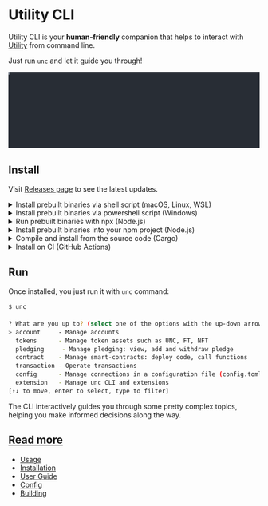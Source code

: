 # Utility CLI

Utility CLI is your **human-friendly** companion that helps to interact with [Utility](https://utility.org) from command line.

Just run `unc` and let it guide you through!

<p>
  <img src="docs/media/create-account.svg" alt="" width="1200">
</p>

## Install

Visit [Releases page](https://github.com/utnet-org/utility-cli-rs/releases/) to see the latest updates.

<details>
  <summary>Install prebuilt binaries via shell script (macOS, Linux, WSL)</summary>

```sh
curl --proto '=https' --tlsv1.2 -LsSf https://github.com/utnet-org/utility-cli-rs/releases/latest/download/utility-cli-rs-installer.sh | sh
```

</details>

<details>
  <summary>Install prebuilt binaries via powershell script (Windows)</summary>

```sh
irm https://github.com/unc/utility-cli-rs/releases/latest/download/utility-cli-rs-installer.ps1 | iex
```

</details>

<details>
  <summary>Run prebuilt binaries with npx (Node.js)</summary>

```sh
npx utility-cli-rs
```

</details>

<details>
  <summary>Install prebuilt binaries into your npm project (Node.js)</summary>

```sh
npm install utility-cli-rs
```

</details>

<details>
  <summary>Compile and install from the source code (Cargo)</summary>

Install it with `cargo`, just make sure you have [Rust](https://rustup.rs) installed on your computer.

```bash
cargo install utility-cli-rs
```

or, install the most recent version from git repository:

```bash
cargo install --git https://github.com/utnet-org/utility-cli-rs
```

</details>

<details>
  <summary>Install on CI (GitHub Actions)</summary>

It is often desirable to use `unc` cli from CI to automate some actions, so here is an example of how you can make a function call during CI:

```yml
name: Release
on:
  push:
    branches: [main]

jobs:
  deploy-widgets:
    runs-on: ubuntu-latest
    name: Make a function call on testnet
    env:
      UNC_NETWORK_CONNECTION: testnet
      UNC_CONTRACT_ACCOUNT_ID: ${{ vars.UNC_CONTRACT_ACCOUNT_ID }}
      UNC_SIGNER_ACCOUNT_ID: ${{ vars.UNC_SIGNER_ACCOUNT_ID }}
      UNC_SIGNER_ACCOUNT_PUBLIC_KEY: ${{ vars.UNC_SIGNER_ACCOUNT_PUBLIC_KEY }}
      UNC_SIGNER_ACCOUNT_PRIVATE_KEY: ${{ secrets.UNC_SIGNER_ACCOUNT_PRIVATE_KEY }}

    steps:
    - name: Checkout repository
      uses: actions/checkout@v3

    - name: Install unc cli
      run: |
        curl --proto '=https' --tlsv1.2 -LsSf https://github.com/utnet-org/utility-cli-rs/releases/download/v0.8.2/utility-cli-rs-installer.sh | sh

    - name: Call some function
      run: |
        unc contract call-function as-transaction "$UNC_CONTRACT_ACCOUNT_ID" 'function_name_here' json-args '{}' prepaid-gas '100 TeraGas' attached-deposit '0 unc' sign-as "$UNC_SIGNER_ACCOUNT_ID" network-config "$UNC_NETWORK_CONNECTION" sign-with-plaintext-private-key --signer-public-key "$UNC_SIGNER_ACCOUNT_PUBLIC_KEY" --signer-private-key "$UNC_SIGNER_ACCOUNT_PRIVATE_KEY" send
```

You will need to configure GitHub Actions Secrets and Variables and once it is ready, this CI will only take a couple of _seconds_ to complete!

See how it is used by [DevHub]([https://github.com/unc/devgigsboard](https://github.com/unc-DevHub/uncdevhub-contract/blob/05fb66ac307d84347f29e8e3ab9f429a78cb6513/.github/workflows/release.yml#L30-L41)).
</details>

## Run

Once installed, you just run it with `unc` command:

```bash
$ unc

? What are you up to? (select one of the options with the up-down arrows on your keyboard and press Enter)
> account     - Manage accounts
  tokens      - Manage token assets such as UNC, FT, NFT
  pledging     - Manage pledging: view, add and withdraw pledge
  contract    - Manage smart-contracts: deploy code, call functions
  transaction - Operate transactions
  config      - Manage connections in a configuration file (config.toml)
  extension   - Manage unc CLI and extensions
[↑↓ to move, enter to select, type to filter]
```

The CLI interactively guides you through some pretty complex topics, helping you make informed decisions along the way.

## [Read more](docs/README.en.md)  

- [Usage](docs/README.en.md#usage)
- [Installation](docs/README.en.md#installation)
- [User Guide](docs/README.en.md#user-guide)
- [Config](docs/README.en.md#config)
- [Building](docs/README.en.md#building)
